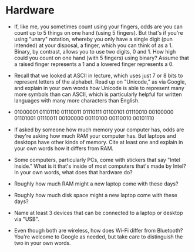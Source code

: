 # Hardware

* If, like me, you sometimes count using your fingers, odds are you can count up to 5 things on one hand (using 5 fingers). But that's if you're using "unary" notation, whereby you only have a single digit (pun intended) at your disposal, a finger, which you can think of as a 1. Binary, by contrast, allows you to use two digits, 0 and 1. How high could you count on one hand (with 5 fingers) using binary? Assume that a raised finger represents a 1 and a lowered finger represents a 0. 

* Recall that we looked at ASCII in lecture, which uses just 7 or 8 bits to represent letters of the alphabet. Read up on "Unicode," as via Google, and explain in your own words how Unicode is able to represent many more symbols than can ASCII, which is particularly helpful for written languages with many more characters than English. 

* 01000001 01101110 01110011 01110111 01100101 01110010 00100000 01101001 01110011 00100000 00110100 00110010 00101110

* If asked by someone how much memory your computer has, odds are they're asking how much RAM your computer has. But laptops and desktops have other kinds of memory. Cite at least one and explain in your own words how it differs from RAM.

* Some computers, particularly PCs, come with stickers that say "Intel Inside." What is it that's inside of most computers that's made by Intel? In your own words, what does that hardware do?

* Roughly how much RAM might a new laptop come with these days?

* Roughly how much disk space might a new laptop come with these days?

* Name at least 3 devices that can be connected to a laptop or desktop via "USB".

* Even though both are wireless, how does Wi-Fi differ from Bluetooth? You're welcome to Google as needed, but take care to distinguish the two in your own words.
